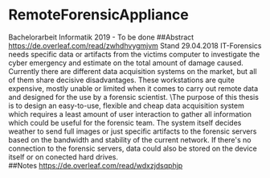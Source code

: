 # RemoteForensicAppliance
Bachelorarbeit Informatik 2019 - To be done
##Abstract https://de.overleaf.com/read/zwhdhvygmjvm
Stand 29.04.2018
IT-Forensics needs specific data or artifacts from the victims computer to investigate the cyber emergency and estimate on the total amount of damage caused. Currently there are different data acquisition systems on the market, but all of them share decisive disadvantages. These workstations are quite expensive, mostly unable or limited when it comes to carry out remote data and designed for the use by a forensic scientist. \\The purpose of this thesis is to design an easy-to-use, flexible and cheap data acquisition system which requires a least amount of user interaction to gather all information which could be useful for the forensic team. The system itself decides weather to send full images or just specific artifacts to the forensic servers based on the bandwidth and stability of the current network. If there's no connection to the forensic servers, data could also be stored on the device itself or on conected hard drives.  
##Notes
https://de.overleaf.com/read/wdxzjdsqphjp
